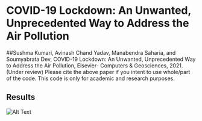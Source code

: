 # COVID-19   Lockdown: An Unwanted, Unprecedented Way to Address the Air Pollution
##Sushma Kumari, Avinash Chand Yadav, Manabendra Saharia, and Soumyabrata Dev, COVID-19   Lockdown: An Unwanted, Unprecedented Way to Address the Air Pollution, Elsevier- Computers & Geosciences, 2021. (Under review)
Please cite the above paper if you intent to use whole/part of the code. This code is only for academic and research purposes.
## Results
![Alt Text](https://github.com/Sushma7870-git/Air-Quality-analysis-over-Dublin-during-Covid-19-Lockdown-using-Satellite-and-Ground-data/blob/main/charts/NO2.gif)
